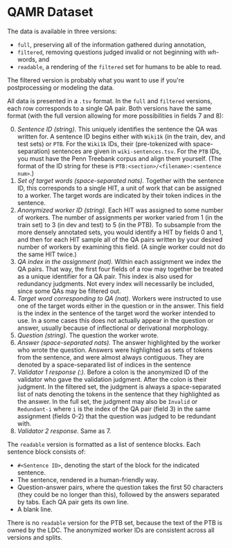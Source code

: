 # QAMR Dataset

The data is available in three versions:

  * `full`, preserving all of the information gathered during annotation,
  * `filtered`, removing questions judged invalid or not beginning with _wh_-words, and
  * `readable`, a rendering of the `filtered` set for humans to be able to read.

The filtered version is probably what you want to use if you're postprocessing or modeling the data.

All data is presented in a `.tsv` format.
In the `full` and `filtered` versions, each row corresponds to a single QA pair.
Both versions have the same format
(with the full version allowing for more possibilities in fields 7 and 8):

  0. *Sentence ID (string).* This uniquely identifies the sentence the QA was written for.
     A sentence ID begins either with `Wiki1k` (in the train, dev, and test sets) or `PTB`.
     For the `Wiki1k` IDs, their (pre-tokenized with space-separation) sentences are given in
     `wiki-sentences.tsv`. For the `PTB` IDs, you must have the Penn Treebank corpus and align them
     yourself. (The format of the ID string for these is `PTB:<section>/<filename>:<sentence num>`.)
  1. *Set of target words (space-separated nats).* Together with the sentence ID, this corresponds
     to a single HIT, a unit of work that can be assigned to a worker. The target words are
     indicated by their token indices in the sentence.
  2. *Anonymized worker ID (string).* Each HIT was assigned to some number of workers. The number of
     assignments per worker varied from 1 (in the train set) to 3 (in dev and test) to 5 (in the
     PTB). To subsample from the more densely annotated sets, you would identify a HIT by fields 0
     and 1, and then for each HIT sample all of the QA pairs written by your desired number of
     workers by examining this field. (A single worker could not do the same HIT twice.)
  3. *QA index in the assignment (nat).* Within each assignment we index the QA pairs. That way, the
     first four fields of a row may together be treated as a unique identifier for a QA pair.
     This index is also used for redundancy judgments.
     Not every index will necessarily be included, since some QAs may be filtered out.
  4. *Target word corresponding to QA (nat).* Workers were instructed to use one of the target
     words either in the question or in the answer. This field is the index in the sentence of the
     target word the worker intended to use. In a some cases this does not actually
     appear in the question or answer, usually because of inflectional or derivational morphology.
  5. *Question (string).* The question the worker wrote.
  6. *Answer (space-separated nats).* The answer highlighted by the worker who wrote the question.
     Answers were highlighted as sets of tokens from the sentence, and were almost always
     contiguous. They are denoted by a space-separated list of indices in the sentence
  7. *Validator 1 response (<worker ID>:<judgment>).* Before a colon is the anonymized ID of the
     validator who gave the validation judgment. After the colon is their judgment.
     In the filtered set, the judgment is always a space-separated list of nats denoting the tokens
     in the sentence that they highlighted as the answer. In the full set, the judgment may also be
     `Invalid` or `Redundant-i` where `i` is the index of the QA pair (field 3) in the same
     assignment (fields 0-2) that the question was judged to be redundant with.
  8. *Validator 2 response.* Same as 7.

The `readable` version is formatted as a list of sentence blocks.
Each sentence block consists of:

  * `#<Sentence ID>`, denoting the start of the block for the indicated sentence.
  * The sentence, rendered in a human-friendly way.
  * Question-answer pairs, where the question takes the first 50 characters
    (they could be no longer than this), followed by the answers separated by tabs.
    Each QA pair gets its own line.
  * A blank line.

There is no `readable` version for the PTB set, because the text of the PTB is owned by the LDC.
The anonymized worker IDs are consistent across all versions and splits.
